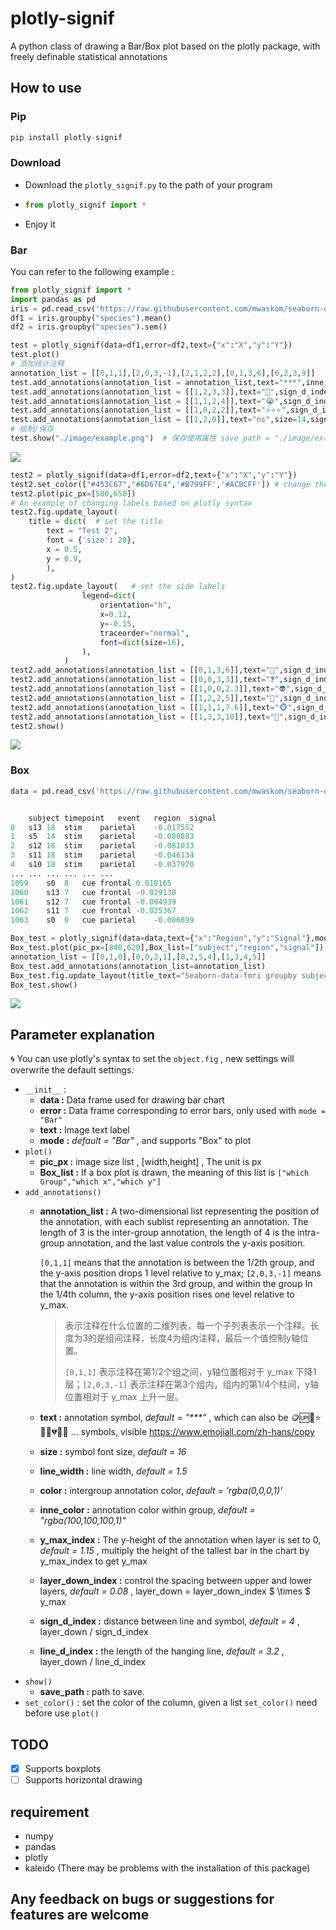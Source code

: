 # plotly-signif
 A python class of drawing a Bar/Box plot based on the plotly package, with freely definable statistical annotations


## How to use

### Pip

```py
pip install plotly-signif
```

### Download

- Download the `plotly_signif.py` to the path of your program
- ```py
  from plotly_signif import *
  ```
- Enjoy it

### Bar 

You can refer to the following example : 

```py
from plotly_signif import *
import pandas as pd
iris = pd.read_csv('https://raw.githubusercontent.com/mwaskom/seaborn-data/master/iris.csv')
df1 = iris.groupby("species").mean()
df2 = iris.groupby("species").sem()
```

```py
test = plotly_signif(data=df1,error=df2,text={"x":"X","y":"Y"})  
test.plot()
# 添加统计注释
annotation_list = [[0,1,1],[2,0,3,-1],[2,1,2,2],[0,1,3,6],[0,2,3,9]]
test.add_annotations(annotation_list = annotation_list,text="***",inne_color="#B799FF")   
test.add_annotations(annotation_list = [[1,2,3,3]],text="🏅",sign_d_index=2) 
test.add_annotations(annotation_list = [[1,1,2,4]],text="😭",sign_d_index=2) 
test.add_annotations(annotation_list = [[1,0,2,2]],text="⭐⭐⭐",sign_d_index=2,size=12) 
test.add_annotations(annotation_list = [[1,2,0]],text="ns",size=14,sign_d_index=2.5) 
# 绘制/保存
test.show("./image/example.png")  # 保存使用属性 save_path = "./image/example.png" 
```

![](./image/example.png)

```py
test2 = plotly_signif(data=df1,error=df2,text={"x":"X","y":"Y"})  
test2.set_color(["#453C67","#6D67E4",'#B799FF','#ACBCFF']) # change the colors
test2.plot(pic_px=[580,650])
# An example of changing labels based on plotly syntax
test2.fig.update_layout(
    title = dict(  # set the title
        text = "Test 2",
        font = {'size': 20},
        x = 0.5,
        y = 0.9,
        ),
)
test2.fig.update_layout(   # set the side labels
                legend=dict(
                    orientation="h",
                    x=0.12,
                    y=-0.15, 
                    traceorder="normal",
                    font=dict(size=16),
                ),
            )
test2.add_annotations(annotation_list = [[0,1,3,6]],text="🧠",sign_d_index=2) 
test2.add_annotations(annotation_list = [[0,0,3,3]],text="❓",sign_d_index=2) 
test2.add_annotations(annotation_list = [[1,0,0,2.3]],text="👽",sign_d_index=2,inne_color="#FFFFFF") 
test2.add_annotations(annotation_list = [[1,2,2,5]],text="🤖",sign_d_index=2,inne_color="#FFFFFF") 
test2.add_annotations(annotation_list = [[1,1,1,7.6]],text="🐵",sign_d_index=2,inne_color="#FFFFFF") 
test2.add_annotations(annotation_list = [[1,3,3,10]],text="🐁",sign_d_index=2,inne_color="#FFFFFF") 
test2.show()
```

![](./image/example2.png)

### Box


```py
data = pd.read_csv('https://raw.githubusercontent.com/mwaskom/seaborn-data/master/fmri.csv')


    subject	timepoint	event	region	signal
0	s13	18	stim	parietal	-0.017552
1	s5	14	stim	parietal	-0.080883
2	s12	18	stim	parietal	-0.081033
3	s11	18	stim	parietal	-0.046134
4	s10	18	stim	parietal	-0.037970
...	...	...	...	...	...
1059	s0	8	cue	frontal	0.018165
1060	s13	7	cue	frontal	-0.029130
1061	s12	7	cue	frontal	-0.004939
1062	s11	7	cue	frontal	-0.025367
1063	s0	0	cue	parietal	-0.006899
```

```py
Box_test = plotly_signif(data=data,text={"x":"Region","y":"Signal"},mode="Box")  
Box_test.plot(pic_px=[840,620],Box_list=["subject","region","signal"])
annotation_list = [[0,1,0],[0,0,2,1],[0,2,5,4],[1,3,4,5]]
Box_test.add_annotations(annotation_list=annotation_list)
Box_test.fig.update_layout(title_text="Seaborn-data-fmri groupby subject")
Box_test.show()
```

![](./image/example3.png)

## Parameter explanation

🌀 You can use plotly's syntax to set the `object.fig` , new settings will overwrite the default settings.

- `__init__` : 
  - **data :** Data frame used for drawing bar chart
  - **error :** Data frame corresponding to error bars, only used with `mode = "Bar"`
  - **text :** Image text label
  - **mode :** _default = "Bar"_ , and supports "Box" to plot
- `plot()`
  - **pic_px :** image size list , [width,height] , The unit is px
  - **Box_list :** If a box plot is drawn, the meaning of this list is `["which Group","which x","which y"] `
- `add_annotations()`
  - **annotation_list :** A two-dimensional list representing the position of the annotation, with each sublist representing an annotation. The length of 3 is the inter-group annotation, the length of 4 is the intra-group annotation, and the last value controls the y-axis position.

    `[0,1,1]` means that the annotation is between the 1/2th group, and the y-axis position drops 1 level relative to y_max; `[2,0,3,-1]` means that the annotation is within the 3rd group, and within the group In the 1/4th column, the y-axis position rises one level relative to y_max.
    > 表示注释在什么位置的二维列表，每一个子列表表示一个注释。长度为3的是组间注释，长度4为组内注释，最后一个值控制y轴位置。
    >
    > `[0,1,1]` 表示注释在第1/2个组之间，y轴位置相对于 y_max 下降1层；`[2,0,3,-1]` 表示注释在第3个组内，组内的第1/4个柱间，y轴位置相对于 y_max 上升一层。
  - **text :** annotation symbol, _default = "***"_ , which can also be 🪙🆙🏅⭐🔥🍋💔😃😭 ... symbols, visible https://www.emojiall.com/zh-hans/copy 
  - **size :**  symbol font size, _default = 16_
  - **line_width :** line width, _default = 1.5_
  - **color :** intergroup annotation color, _default = 'rgba(0,0,0,1)'_
  - **inne_color :**  annotation color within group, _default = "rgba(100,100,100,1)"_
  - **y_max_index :** The y-height of the annotation when layer is set to 0, _default = 1.15_ , multiply the height of the tallest bar in the chart by y_max_index to get y_max
  - **layer_down_index :** control the spacing between upper and lower layers, _default = 0.08_ , layer_down = layer_down_index $ \times $ y_max
  - **sign_d_index :** distance between line and symbol, _default = 4_ , layer_down / sign_d_index
  - **line_d_index :** the length of the hanging line, _default = 3.2_ , layer_down / line_d_index
- `show()`
  - **save_path :** path to save.
- `set_color()` : set the color of the column, given a list
  `set_color()` need before use `plot()`




## TODO

- [x] Supports boxplots
- [ ] Supports horizontal drawing

## requirement

- numpy
- pandas
- plotly
- kaleido  (There may be problems with the installation of this package)

## Any feedback on bugs or suggestions for features are welcome